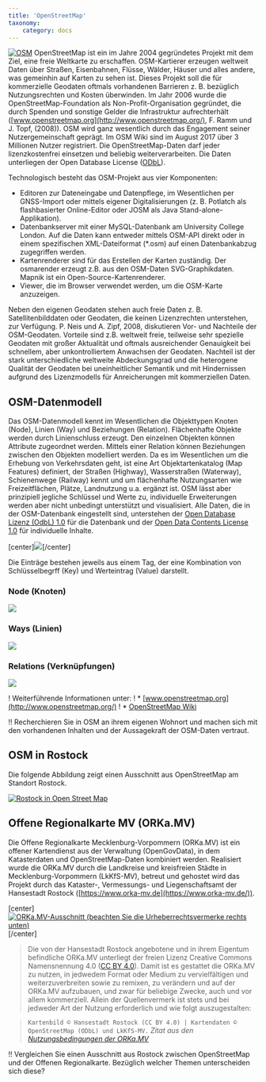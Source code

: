 ```yaml
---
title: 'OpenStreetMap'
taxonomy:
    category: docs
---
```

[![OSM](osm_logo.png)](https://www.openstreetmap.org/about)
OpenStreetMap ist ein im Jahre 2004 gegründetes Projekt mit dem Ziel, eine freie Weltkarte zu erschaffen. OSM-Kartierer erzeugen weltweit Daten über Straßen, Eisenbahnen, Flüsse, Wälder, Häuser und alles andere, was gemeinhin auf Karten zu sehen ist. Dieses Projekt soll die für kommerzielle Geodaten oftmals vorhandenen Barrieren z. B. bezüglich Nutzungsrechten und Kosten überwinden. Im Jahr 2006 wurde die OpenStreetMap-Foundation als Non-Profit-Organisation gegründet, die durch Spenden und sonstige Gelder die Infrastruktur aufrechterhält ([www.openstreetmap.org](http://www.openstreetmap.org/), F. Ramm und J. Topf, (2008)). OSM wird ganz wesentlich durch das Engagement seiner Nutzergemeinschaft geprägt. Im OSM Wiki sind im August 2017 über 3 Millionen Nutzer registriert. Die OpenStreetMap-Daten darf jeder lizenzkostenfrei einsetzen und beliebig weiterverarbeiten. Die Daten unterliegen der Open Database License ([ODbL](https://opendatacommons.org/licenses/odbl/summary/)).

Technologisch besteht das OSM-Projekt aus vier Komponenten:
* Editoren zur Dateneingabe und Datenpflege, im Wesentlichen per GNSS-Import oder mittels eigener Digitalisierungen (z. B. Potlatch als flashbasierter Online-Editor oder JOSM als Java Stand-alone-Applikation).
* Datenbankserver mit einer MySQL-Datenbank am University College London. Auf die Daten kann entweder mittels OSM-API direkt oder in einem spezifischen XML-Dateiformat (\*.osm) auf einen Datenbankabzug zugegriffen werden.
* Kartenrenderer sind für das Erstellen der Karten zuständig. Der osmarender erzeugt z.B. aus den OSM-Daten SVG-Graphikdaten. Mapnik ist ein Open-Source-Kartenrenderer.
* Viewer, die im Browser verwendet werden, um die OSM-Karte anzuzeigen.

Neben den eigenen Geodaten stehen auch freie Daten z. B. Satellitenbilddaten oder Geodaten, die keinen Lizenzrechten unterstehen, zur Verfügung. P. Neis und A. Zipf, 2008, diskutieren Vor- und Nachteile der OSM-Geodaten. Vorteile sind z.B. weltweit freie, teilweise sehr spezielle Geodaten mit großer Aktualität und oftmals ausreichender Genauigkeit bei schnellem, aber unkontrolliertem Anwachsen der Geodaten. Nachteil ist der stark unterschiedliche weltweite Abdeckungsgrad und die heterogene Qualität der Geodaten bei uneinheitlicher Semantik und mit Hindernissen aufgrund des Lizenzmodells für Anreicherungen mit kommerziellen Daten.

## OSM-Datenmodell
Das OSM-Datenmodell kennt im Wesentlichen die Objekttypen Knoten (Node), Linien (Way) und Beziehungen (Relation). Flächenhafte Objekte werden durch Linienschluss erzeugt. Den einzelnen Objekten können Attribute zugeordnet werden. Mittels einer Relation können Beziehungen zwischen den Objekten modelliert werden. Da es im Wesentlichen um die Erhebung von Verkehrsdaten geht, ist eine Art Objektartenkatalog (Map Features) definiert, der Straßen (Highway), Wasserstraßen (Waterway), Schienenwege (Railway) kennt und um flächenhafte Nutzungsarten wie Freizeitflächen, Plätze, Landnutzung u.a. ergänzt ist. OSM lässt aber prinzipiell jegliche Schlüssel und Werte zu, individuelle Erweiterungen werden aber nicht unbedingt unterstützt und visualisiert. Alle Daten, die in der OSM-Datenbank eingestellt sind, unterstehen der [Open Database Lizenz (OdbL) 1.0](https://opendatacommons.org/licenses/odbl/) für die Datenbank und der [Open Data Contents License 1.0](https://opendatacommons.org/licenses/dbcl/) für individuelle Inhalte.
<!--Alle Daten, die in der OSM-Datenbank eingestellt sind, unterstehen der Lizenz Creative Commons Attribute Share Alike 2.0 (creativecommons.org/licenses/by-sa/2.0/).-->

[center]![](Datenmodell.png)[/center]

Die Einträge bestehen jeweils aus einem Tag, der eine Kombination von Schlüsselbegrff (Key) und Werteintrag (Value) darstellt.

### Node (Knoten)
![](node.png)

### Ways (Linien)
![](ways.png)

### Relations (Verknüpfungen)
![](relations.png)

! Weiterführende Informationen unter:
! * [www.openstreetmap.org](http://www.openstreetmap.org/)
! * [OpenStreetMap Wiki](http://wiki.openstreetmap.org/wiki/DE:Hauptseite?uselang=de)

!! Recherchieren Sie in OSM an ihrem eigenen Wohnort und machen sich mit den vorhandenen Inhalten und der Aussagekraft der OSM-Daten vertraut.

## OSM in Rostock
Die folgende Abbildung zeigt einen Ausschnitt aus OpenStreetMap am Standort Rostock.

[![Rostock in Open Street Map
](HRO_OSM.png?classes=caption "Rostock in Open Street Map")](https://www.openstreetmap.org/#map=11/54.0928/12.1275)

## Offene Regionalkarte MV (ORKa.MV)
Die Offene Regionalkarte Mecklenburg-Vorpommern (ORKa.MV) ist ein offener Kartendienst aus der Verwaltung (OpenGovData), in dem Katasterdaten und OpenStreetMap-Daten kombiniert werden.
Realisiert wurde die ORKa.MV durch die Landkreise und kreisfreien Städte in Mecklenburg-Vorpommern (LkKfS-MV), betreut und gehostet wird das Projekt durch das Kataster-, Vermessungs- und Liegenschaftsamt der Hansestadt Rostock ([https://www.orka-mv.de](https://www.orka-mv.de/)).

[center]
[![](ORKa.MV.png?classes=caption "ORKa.MV-Ausschnitt (beachten Sie die Urheberrechtsvermerke rechts unten)")](https://www.orka-mv.de/app/#/map=3/312198.17526/5997123.06413/EPSG:25833/S)
[/center]

>Die von der Hansestadt Rostock angebotene und in ihrem Eigentum befindliche ORKa.MV unterliegt der freien Lizenz Creative Commons Namensnennung 4.0 ([CC BY 4.0](https://creativecommons.org/licenses/by/4.0/deed.de)). Damit ist es gestattet die ORKa.MV zu nutzen, in jedwedem Format oder Medium zu vervielfältigen und weiterzuverbreiten sowie zu remixen, zu verändern und auf der ORKa.MV aufzubauen, und zwar für beliebige Zwecke, auch und vor allem kommerziell. Allein der Quellenvermerk ist stets und bei jedweder Art der Nutzung erforderlich und wie folgt auszugestalten:

> `Kartenbild © Hansestadt Rostock (CC BY 4.0) | Kartendaten © OpenStreetMap (ODbL) und LkKfS-MV.`
> <cite>Zitat aus den [Nutzungsbedingungen der ORKa.MV](https://www.orka-mv.de/nutzungsbedingungen.html)</cite>

!! Vergleichen Sie einen Ausschnitt aus Rostock zwischen OpenStreetMap und der Offenen Regionalkarte. Bezüglich welcher Themen unterscheiden sich diese?
<!--
[ui-accordion independent=true open=none][ui-accordion-item title="OSM-Datenmodell"]
Das OSM-Datenmodell kennt im Wesentlichen die Objekttypen Knoten (Node), Linien (Way) und Beziehungen (Relation). Flächenhafte Objekte werden durch Linienschluss erzeugt. Den einzelnen Objekten können Attribute zugeordnet werden. Mittels einer Relation können Beziehungen zwischen den Objekten modelliert werden. Da es im Wesentlichen um die Erhebung von Verkehrsdaten geht, ist eine Art Objektartenkatalog (Map Features) definiert, der Straßen (Highway), Wasserstraßen (Waterway), Schienenwege (Railway) kennt und um flächenhafte Nutzungsarten wie Freizeitflächen, Plätze, Landnutzung u.a. ergänzt ist. OSM lässt aber prinzipiell jegliche Schlüssel und Werte zu, individuelle Erweiterungen werden aber nicht unbedingt unterstützt und visualisiert. Alle Daten,  in der OSM-Datenbank unterstehen der
[Open Data Commons Open Database License](https://opendatacommons.org/licenses/odbl/) (ODbL), die kartographische Darstellung sind unter der [Creative Commons Attribute Share Alike 2.0](creativecommons.org/licenses/by-sa/2.0/) (CC BY-SA 2.0) lizensiert.

[center]![](Datenmodell.png)[/center]

Die Einträge bestehen jeweils aus einem Tag, der eine Kombination von Schlüsselbegrff (Key) und Werteintrag (Value) darstellt.

[center]
![](node.png)**Node (Knoten)**
![](ways.png)**Ways (Linien)**
![](Relations.png)**Relations (Verknüpfungen)**
[/center]

! Weiterführende Informationen unter:
! * [www.openstreetmap.org](http://www.openstreetmap.org/)
! * [OpenStreetMap Wiki](http://wiki.openstreetmap.org/wiki/DE:Hauptseite?uselang=de)

!!! Recherchieren Sie in OSM an ihrem eigenen Wohnort und machen sich mit den vorhandenen Inhalten und der Aussagekraft der OSM-Daten vertraut.
[/ui-accordion-item]
[ui-accordion-item title="OSM in Rostock"]
Die folgende Abbildung zeigt einen Ausschnitt aus OpenStreetMap am Standort Rostock. Recherchieren Sie in OSM an ihrem eigenen Wohnort und machen sich mit den vorhandenen Inhalten und der Aussagekraft der OSM-Daten vertraut.
[center]
[![Rostock in Open Street Map
](HRO_OSM.png)](https://www.openstreetmap.org/#map=11/54.0928/12.1275)**Rostock in Open Street Map**
[/center]
[/ui-accordion-item]

[ui-accordion-item title="Offene Regionalkarte MV (ORKa.MV)"]
Die Offene Regionalkarte Mecklenburg-Vorpommern (ORKa.MV) ist ein offener Kartendienst aus der Verwaltung (OpenGovData), in dem Katasterdaten und OpenStreetMap-Daten kombiniert werden.
Realisiert wurde die ORKa.MV durch die Landkreise und kreisfreien Städte in Mecklenburg-Vorpommern (LkKfS-MV), betreut und gehostet wird das Projekt durch das Kataster-, Vermessungs- und Liegenschaftsamt der Hansestadt Rostock ([https://www.orka-mv.de](https://www.orka-mv.de/)).

[center]
[![](ORKa.MV.png)](https://www.orka-mv.de/app/#/map=3/312198.17526/5997123.06413/EPSG:25833/S)**ORKa.MV-Ausschnitt (beachten Sie die Urheberrechtsvermerke rechts unten)**
[/center]

>Die von der Hansestadt Rostock angebotene und in ihrem Eigentum befindliche ORKa.MV unterliegt der freien Lizenz Creative Commons Namensnennung 4.0 ([CC BY 4.0](https://creativecommons.org/licenses/by/4.0/deed.de)). Damit ist es gestattet die ORKa.MV zu nutzen, in jedwedem Format oder Medium zu vervielfältigen und weiterzuverbreiten sowie zu remixen, zu verändern und auf der ORKa.MV aufzubauen, und zwar für beliebige Zwecke, auch und vor allem kommerziell. Allein der Quellenvermerk ist stets und bei jedweder Art der Nutzung erforderlich und wie folgt auszugestalten:

> `Kartenbild © Hansestadt Rostock (CC BY 4.0) | Kartendaten © OpenStreetMap (ODbL) und LkKfS-MV.`
> <cite>Zitat aus den [Nutzungsbedingungen der ORKa.MV](https://www.orka-mv.de/nutzungsbedingungen.html)</cite>

!!! Vergleichen Sie einen Ausschnitt aus Rostock zwischen OpenStreetMap und der Offenen Regionalkarte. Bezüglich welcher Themen unterscheiden sich diese?

[/ui-accordion-item]
[/ui-accordion] -->
